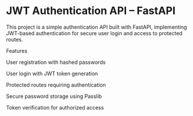 # JWT Authentication API – FastAPI
This project is a simple authentication API built with FastAPI, implementing JWT-based authentication for secure user login and access to protected routes.

Features

User registration with hashed passwords

User login with JWT token generation

Protected routes requiring authentication

Secure password storage using Passlib

Token verification for authorized access

